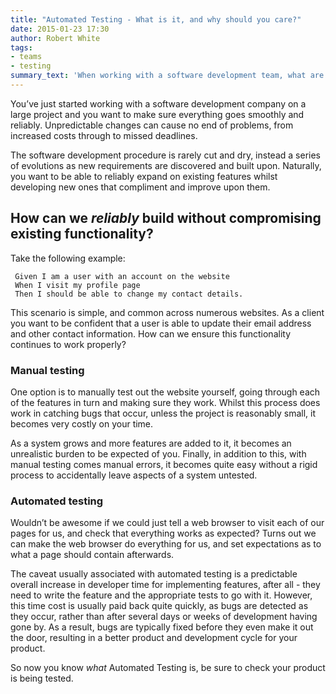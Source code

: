 ```yaml
---
title: "Automated Testing - What is it, and why should you care?"
date: 2015-01-23 17:30
author: Robert White
tags:
- teams
- testing
summary_text: 'When working with a software development team, what are automated tests, and are your team using them?'
---
```


You’ve just started working with a software development company on a large project and you want to make sure everything goes smoothly and reliably. Unpredictable changes can cause no end of problems, from increased costs through to missed deadlines.

The software development procedure is rarely cut and dry, instead a series of evolutions as new requirements are discovered and built upon. Naturally, you want to be able to reliably expand on existing features whilst developing new ones that compliment and improve upon them.

## How can we _reliably_ build without compromising existing functionality?

Take the following example:

     Given I am a user with an account on the website
     When I visit my profile page
     Then I should be able to change my contact details.

This scenario is simple, and common across numerous websites. As a client you want to be confident that a user is able to update their email address and other contact information. How can we ensure this functionality continues to work properly?

### Manual testing

One option is to manually test out the website yourself, going through each of the features in turn and making sure they work. Whilst this process does work in catching bugs that occur, unless the project is reasonably small, it becomes very costly on your time.

As a system grows and more features are added to it, it becomes an unrealistic burden to be expected of you. Finally, in addition to this, with manual testing comes manual errors, it becomes quite easy without a rigid process to accidentally leave aspects of a system untested.

### Automated testing

Wouldn’t be awesome if we could just tell a web browser to visit each of our pages for us, and check that everything works as expected? Turns out we can make the web browser do everything for us, and set expectations as to what a page should contain afterwards.

The caveat usually associated with automated testing is a predictable overall increase in developer time for implementing features, after all - they need to write the feature and the appropriate tests to go with it. However, this time cost is usually paid back quite quickly, as bugs are detected as they occur, rather than after several days or weeks of development having gone by. As a result, bugs are typically fixed before they even make it out the door, resulting in a better product and development cycle for your product.

So now you know _what_ Automated Testing is, be sure to check your product is being tested.

